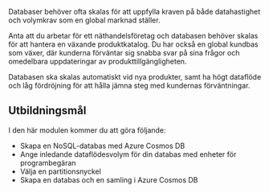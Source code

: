 Databaser behöver ofta skalas för att uppfylla kraven på både datahastighet och volymkrav som en global marknad ställer.

Anta att du arbetar för ett näthandelsföretag och databasen behöver skalas för att hantera en växande produktkatalog. Du har också en global kundbas som växer, där kunderna förväntar sig snabba svar på sina frågor och omedelbara uppdateringar av produkttillgängligheten.

Databasen ska skalas automatiskt vid nya produkter, samt ha högt dataflöde och låg fördröjning för att hålla jämna steg med kundernas förväntningar.

## <a name="learning-objectives"></a>Utbildningsmål

I den här modulen kommer du att göra följande:

- Skapa en NoSQL-databas med Azure Cosmos DB
- Ange inledande dataflödesvolym för din databas med enheter för programbegäran
- Välja en partitionsnyckel
- Skapa en databas och en samling i Azure Cosmos DB